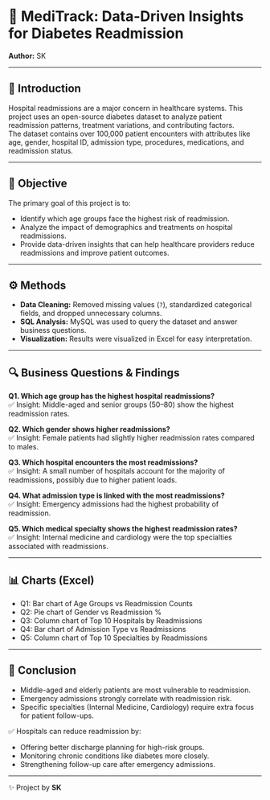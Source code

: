 # 🏥 MediTrack: Data-Driven Insights for Diabetes Readmission

**Author:** SK  

---

## 📌 Introduction  
Hospital readmissions are a major concern in healthcare systems. This project uses an open-source diabetes dataset to analyze patient readmission patterns, treatment variations, and contributing factors.  
The dataset contains over 100,000 patient encounters with attributes like age, gender, hospital ID, admission type, procedures, medications, and readmission status.

---

## 🎯 Objective  
The primary goal of this project is to:  
- Identify which age groups face the highest risk of readmission.  
- Analyze the impact of demographics and treatments on hospital readmissions.  
- Provide data-driven insights that can help healthcare providers reduce readmissions and improve patient outcomes.  

---

## ⚙️ Methods  
- **Data Cleaning:** Removed missing values (`?`), standardized categorical fields, and dropped unnecessary columns.  
- **SQL Analysis:** MySQL was used to query the dataset and answer business questions.  
- **Visualization:** Results were visualized in Excel for easy interpretation.  

---

## 🔍 Business Questions & Findings  

**Q1. Which age group has the highest hospital readmissions?**  
✅ Insight: Middle-aged and senior groups (50–80) show the highest readmission rates.  

**Q2. Which gender shows higher readmissions?**  
✅ Insight: Female patients had slightly higher readmission rates compared to males.  

**Q3. Which hospital encounters the most readmissions?**  
✅ Insight: A small number of hospitals account for the majority of readmissions, possibly due to higher patient loads.  

**Q4. What admission type is linked with the most readmissions?**  
✅ Insight: Emergency admissions had the highest probability of readmission.  

**Q5. Which medical specialty shows the highest readmission rates?**  
✅ Insight: Internal medicine and cardiology were the top specialties associated with readmissions.  

---

## 📊 Charts (Excel)  
- Q1: Bar chart of Age Groups vs Readmission Counts  
- Q2: Pie chart of Gender vs Readmission %  
- Q3: Column chart of Top 10 Hospitals by Readmissions  
- Q4: Bar chart of Admission Type vs Readmissions  
- Q5: Column chart of Top 10 Specialties by Readmissions  

---

## 📌 Conclusion  
- Middle-aged and elderly patients are most vulnerable to readmission.  
- Emergency admissions strongly correlate with readmission risk.  
- Specific specialties (Internal Medicine, Cardiology) require extra focus for patient follow-ups.  

✅ Hospitals can reduce readmission by:  
- Offering better discharge planning for high-risk groups.  
- Monitoring chronic conditions like diabetes more closely.  
- Strengthening follow-up care after emergency admissions.  

---

✨ Project by **SK**
